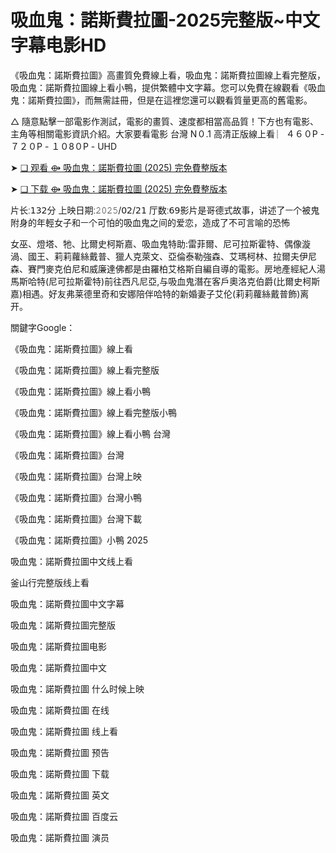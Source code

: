 # 吸血鬼：諾斯費拉圖-2025完整版~中文字幕电影ΗD

《吸血鬼：諾斯費拉圖》高畫質免費線上看，吸血鬼：諾斯費拉圖線上看完整版，吸血鬼：諾斯費拉圖線上看小鴨，提供繁體中文字幕。您可以免費在線觀看《吸血鬼：諾斯費拉圖》，而無需註冊，但是在這裡您還可以觀看質量更高的舊電影。

△ 隨意點擊ㅡ部電影作測試，電影的畫質、速度都相當高品質！下方也有電影、主角等相關電影資訊介紹。大家要看電影 台灣 Ν０.1 高清正版線上看 ︳４６０Ρ - ７２０Ρ - １０8０Ρ - UΗⅮ

➤ [❏ 观看 ⟴ 吸血鬼：諾斯費拉圖 (2025) 完免費整版本](https://t.co/VaowmtwWm2)

➤ [❏ 下载 ⟴ 吸血鬼：諾斯費拉圖 (2025) 完免費整版本](https://t.co/Th8ADRmYU2)

片长ː𝟣𝟥𝟤分 上映日期ː𝟸𝟶𝟸𝟻/𝟢𝟤/𝟤𝟣 厅数ː𝟨𝟫影片是哥德式故事，讲述了ㅡ个被鬼附身的年輕女子和ㅡ个可怕的吸血鬼之间的爱恋，造成了不可言喻的恐怖

女巫、燈塔、牠、比爾史柯斯嘉、吸血鬼特助:雷菲爾、尼可拉斯霍特、偶像漩渦、國王、莉莉蘿絲戴普、獵人克萊文、亞倫泰勒強森、艾瑪柯林、拉爾夫伊尼森、賽門麥克伯尼和威廉達佛都是由羅柏艾格斯自編自導的電影。房地產經紀人湯馬斯哈特(尼可拉斯霍特)前往西凡尼亞,与吸血鬼潛在客戶奧洛克伯爵(比爾史柯斯嘉)相遇。好友弗莱德里奇和安娜陪伴哈特的新婚妻子艾伦(莉莉蘿絲戴普飾)离开。

關鍵字Google：

《吸血鬼：諾斯費拉圖》線上看

《吸血鬼：諾斯費拉圖》線上看完整版

《吸血鬼：諾斯費拉圖》線上看小鴨

《吸血鬼：諾斯費拉圖》線上看完整版小鴨

《吸血鬼：諾斯費拉圖》線上看小鴨 台灣

《吸血鬼：諾斯費拉圖》台灣

《吸血鬼：諾斯費拉圖》台灣上映

《吸血鬼：諾斯費拉圖》台灣小鴨

《吸血鬼：諾斯費拉圖》台灣下載

《吸血鬼：諾斯費拉圖》小鴨 2025

吸血鬼：諾斯費拉圖中文线上看

釜山行完整版线上看

吸血鬼：諾斯費拉圖中文字幕

吸血鬼：諾斯費拉圖完整版

吸血鬼：諾斯費拉圖电影

吸血鬼：諾斯費拉圖中文

吸血鬼：諾斯費拉圖 什么时候上映

吸血鬼：諾斯費拉圖 在线

吸血鬼：諾斯費拉圖 线上看

吸血鬼：諾斯費拉圖 预告

吸血鬼：諾斯費拉圖 下载

吸血鬼：諾斯費拉圖 英文

吸血鬼：諾斯費拉圖 百度云

吸血鬼：諾斯費拉圖 演员
